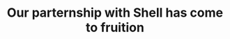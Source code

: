 ---
layout: "post"
title: "Our parternship with Shell has come to fruition"
lead: "Ben Van Beurden, CEO at Shell, says \"We did the first product derivative trade on blockchain together with our partner Applied Blockchain.\""
category: "News"
image: "our-parternship-with-shell-has-come-to-fruition.jpg"
link:
  type: "external"
  source: "linkedin"
  url: "https://www.linkedin.com/feed/update/urn:li:activity:6466320319719186433"
---